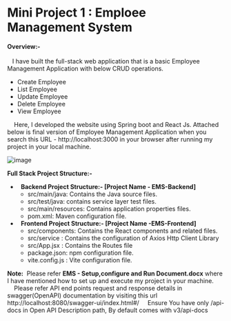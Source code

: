 # Mini Project 1 : Emploee Management System
<b>Overview:-</b></br></br>
   &nbsp; &nbsp;I have built the full-stack web application that is a basic Employee Management Application with below CRUD operations.</br>
<ul>
<li>Create Employee</li>
<li>List Employee</li>
<li>Update Employee</li>
<li>Delete Employee</li>
<li>View Employee</li>
</ul>
<p>&nbsp; &nbsp; Here, I developed the website using Spring boot and React Js. Attached below is final version of Employee Management Application when you search this URL - http://localhost:3000  in your browser after running my project in your local machine.</br></p>
   
![image](https://github.com/user-attachments/assets/f9759116-3382-4cd1-9716-a808eddea4fe)

    
<b>Full Stack Project  Structure:-</b>
<ul>
   <li>
      &nbsp;&nbsp;<b>Backend Project  Structure:- [Project Name - EMS-Backend]</b>
      <ul>
       <li>src/main/java: 	Contains the Java source files.</li>
       <li> src/test/java: 		contains service layer test files.</li>
       <li>src/main/resources: 	Contains application properties files.</li>
       <li>pom.xml: 		Maven configuration file.</li>
      </ul>
   </li>
   <li>
      &nbsp;&nbsp;<b>Frontend Project  Structure:- [Project Name -EMS-Frontend]</b>
      <ul>
         <li>src/components:	Contains the React components and related files.</li>
         <li>src/service : 	Contains the configuration of Axios Http Client Library </li>
         <li>src/App.jsx : 	Contains the Routes file</li>
         <li>package.json: 	npm configuration file.</li>
         <li>vite.config.js : Vite configuration file.</li>
      </ul>
   </li>
</ul>

<b>Note:</b>&nbsp; Please refer **EMS - Setup,configure and Run Document.docx** where I have mentioned how to set up and execute my project in your machine.</br>
&nbsp; &nbsp; Please refer API end points request and response details in swagger(OpenAPI) documentation by visiting this url http://localhost:8080/swagger-ui/index.html#/
&nbsp; &nbsp; Ensure You have only /api-docs in Open API Description path, By default comes with v3/api-docs

